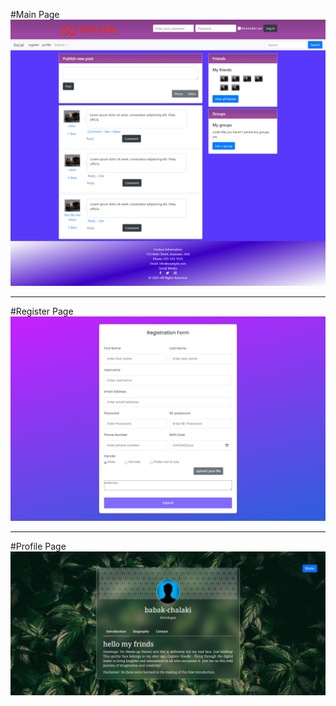 #Main Page
![main page screen](https://github.com/Babak-Chalacki/social_media/blob/5927d5bbb0934f584946239932aa07fad45aba0e/image/mainPage.png)

---

#Register Page
![register page screen](https://github.com/Babak-Chalacki/social_media/blob/5927d5bbb0934f584946239932aa07fad45aba0e/image/register.png)

---

#Profile Page
![Profile page screen](https://github.com/Babak-Chalacki/social_media/blob/5927d5bbb0934f584946239932aa07fad45aba0e/image/profle.png)
